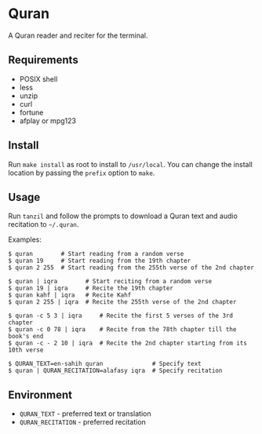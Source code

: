 Quran
=====

A Quran reader and reciter for the terminal.

Requirements
------------

- POSIX shell
- less
- unzip
- curl
- fortune
- afplay or mpg123

Install
-------

Run `make install` as root to install to `/usr/local`. You can change the
install location by passing the `prefix` option to `make`.

Usage
-----

Run `tanzil` and follow the prompts to download a Quran text and audio
recitation to `~/.quran`.

Examples:

```console
$ quran        # Start reading from a random verse
$ quran 19     # Start reading from the 19th chapter
$ quran 2 255  # Start reading from the 255th verse of the 2nd chapter

$ quran | iqra        # Start reciting from a random verse
$ quran 19 | iqra     # Recite the 19th chapter
$ quran kahf | iqra   # Recite Kahf
$ quran 2 255 | iqra  # Recite the 255th verse of the 2nd chapter

$ quran -c 5 3 | iqra     # Recite the first 5 verses of the 3rd chapter
$ quran -c 0 78 | iqra    # Recite from the 78th chapter till the book's end
$ quran -c - 2 10 | iqra  # Recite the 2nd chapter starting from its 10th verse

$ QURAN_TEXT=en-sahih quran              # Specify text
$ quran | QURAN_RECITATION=alafasy iqra  # Specify recitation
```

Environment
-----------

- `QURAN_TEXT` - preferred text or translation
- `QURAN_RECITATION` - preferred recitation
